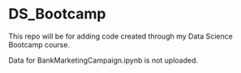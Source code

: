 # DS_Bootcamp
This repo will be for adding code created through my Data Science Bootcamp course.



Data for BankMarketingCampaign.ipynb is not uploaded. 
